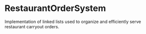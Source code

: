 # RestaurantOrderSystem
Implementation of linked lists used to organize and efficiently serve restaurant carryout orders.
